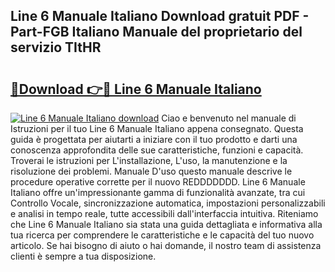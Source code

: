 ## Line 6 Manuale Italiano Download gratuit PDF - Part-FGB Italiano Manuale del proprietario del servizio TItHR

# <h2><a href="http://dfc19sg.blite.top/?on=Line+6+Manuale+Italiano">🔗Download 👉🔴 Line 6 Manuale Italiano</a></h2>

[![Line 6 Manuale Italiano download](https://i.imgur.com/lujVjoI.png)](http://dfc19sg.blite.top/?on=Line+6+Manuale+Italiano)
Ciao e benvenuto nel manuale di Istruzioni per il tuo Line 6 Manuale Italiano appena consegnato. Questa guida è progettata per aiutarti a iniziare con il tuo prodotto e darti una conoscenza approfondita delle sue caratteristiche, funzioni e capacità. Troverai le istruzioni per L'installazione, L'uso, la manutenzione e la risoluzione dei problemi. Manuale D'uso questo manuale descrive le procedure operative corrette per il nuovo REDDDDDDD. Line 6 Manuale Italiano offre un'impressionante gamma di funzionalità avanzate, tra cui Controllo Vocale, sincronizzazione automatica, impostazioni personalizzabili e analisi in tempo reale, tutte accessibili dall'interfaccia intuitiva. Riteniamo che Line 6 Manuale Italiano sia stata una guida dettagliata e informativa alla tua ricerca per comprendere le caratteristiche e le capacità del tuo nuovo articolo. Se hai bisogno di aiuto o hai domande, il nostro team di assistenza clienti è sempre a tua disposizione.
